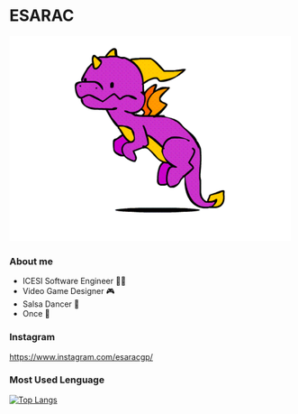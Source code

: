 # ESARAC
![](https://github.com/Esarac/Esarac/blob/main/spyro.gif)
### About me
- ICESI Software Engineer 👨‍💻
- Video Game Designer 🎮
- Salsa Dancer 💃
- Once 🎵

### Instagram
https://www.instagram.com/esaracgp/

### Most Used Lenguage
[![Top Langs](https://github-readme-stats.vercel.app/api/top-langs/?username=esarac&hide=tcl,tex&show_icons=true&theme=shades-of-purple)](https://github.com/anuraghazra/github-readme-stats)

